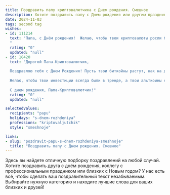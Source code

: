 ```yaml
---
title: Поздравить папу криптовалютчика c Днем рождения. Смешное
description: Хотите поздравить папу c Днем рождения или другим праздником? Наш ИИ создаст незабываемое поздравление, а вы обязательно выделитесь среди других.  
date: 2024-11-03
tags: second tag
wishes:
- id: 111214
  text: "Папа, с Днём рождения!  Желаю, чтобы твои криптовалюты росли быстрее, чем курс доллара, а проблемы исчезали так же быстро, как биткоин падал в 2018-м (шутка, конечно!).  Пусть твой кошелек будет всегда полон, а настроение –  еще полнее!  Здоровья тебе, чтобы выдержать все взлеты и падения крипторынка, и долголетия, чтобы увидеть, как наконец-то заработает твой проект по майнингу на луне!
  "
  rating: "0"
  updated: "null"
- id: 18420
  text: "Дорогой Папа-Криптовалютчик,
  
  Поздравляю тебя с Днем Рождения! Пусть твои биткойны растут, как на дрожжах, а эфиры приносят тебе только профит. Пусть твои сделки всегда в плюсе, а кошелек – такой толстый, что даже мемпуаль не сможет его проколоть!
  
  Желаю, чтобы твои инвестиции всегда были в тренде, а твои альткоины не знали спада. Пусть твоя криптомантия приносит не только прибыль, но и массу удовольствия. И да пребудет с тобой сила блокчейна!
  
  С днем рождения, Папа-Криптовалютчик!"
  rating: "0"
  updated: "null"

selectedValues:
  recipients: "papu"
  holidays: "s-dnem-rozhdeniya"
  professions: "kriptovaljutchik"
  style: "smeshnoje"

links:
- slug: "pozdravit-papu-s-dnem-rozhdeniya-smeshnoje"
  title: "Поздравить папу c Днем рождения. Смешное"
---
```


Здесь вы найдете отличную подборку поздравлений на любой случай.
Хотите поздравить друга с днём рождения, коллегу с профессиональным праздником или близких с Новым годом? У нас есть всё, чтобы сделать ваш поздравительный текст незабываемым. Выбирайте нужную категорию и находите лучшие слова для ваших близких и друзей!
